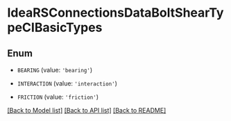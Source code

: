 # IdeaRSConnectionsDataBoltShearTypeCIBasicTypes


## Enum

* `BEARING` (value: `'bearing'`)

* `INTERACTION` (value: `'interaction'`)

* `FRICTION` (value: `'friction'`)

[[Back to Model list]](../README.md#documentation-for-models) [[Back to API list]](../README.md#documentation-for-api-endpoints) [[Back to README]](../README.md)


